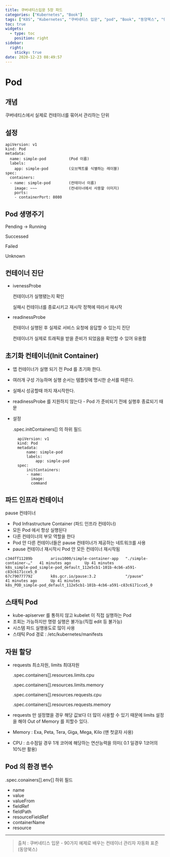 ```yaml
---
title: 쿠버네티스입문 5장 파드
categories: ["Kubernetes", "Book"]
tags: ["K8S", "Kubernetes", "쿠버네티스 입문", "pod", "Book", "동양북스", "90가지 예제로 배우는 컨테이너 관리 자동화 표준"] 
toc: true
widgets:
  - type: toc
    position: right
sidebar:
  right:
    sticky: true
date: 2020-12-23 08:49:57
---
```


# Pod

## 개념
쿠버네티스에서 실제로 컨테이너를 묶어서 관리하는 단위

## 설정
~~~
apiVersion: v1
kind: Pod
metadata:  
  name: simple-pod          (Pod 이름)
  labels: 
    app: simple-pod         (오브젝트를 식별하는 레이블)
spec:
  containers:
  - name: simple-pod        (컨테이너 이름)
    image: ~~~              (컨네이너에서 사용할 이미지)
    ports:
    - containerPort: 8080
~~~

## Pod 생명주기

Pending -> Running 

Successed

Failed

Unknown

## 컨테이너 진단
- ivenessProbe

    컨테이너가 실행됐는지 확인
    
    실패시 컨테이너를 종료시키고 재시작 정책에 따라서 재시작

- readinessProbe
    
    컨테이너 실행된 후 실제로 서비스 요청에 응답할 수 있는지 진단

    컨테이너가 실제로 트래픽을 받을 준비가 되었음을 확인할 수 있어 유용함

## 초기화 컨테이너(Init Container)

- 앱 컨테이너가 실행 되기 전 Pod 를 초기화 한다.
- 여러개 구성 가능하며 실행 순서는 템플릿에 명시한 순서를 따른다.
- 실패시 성공할때 까지 재시작한다.
- readinessProbe 를 지원하지 않는다 - Pod 가 준비되기 전에 실행후 종료되기 때문
- 설정
  
  .spec.initContainers[] 의 하위 필드
  ~~~
    apiVersion: v1
    kind: Pod
    metadata:  
        name: simple-pod
        labels: 
            app: simple-pod
    spec:
        initContainers:
        - name: 
          image:
          command        
  ~~~


## 파드 인프라 컨테이너
pause 컨테이너
- Pod Infrastructure Container (파드 인프라 컨테이너)
- 모든 Pod 에서 항상 실행된다
- 다른 컨테이너의 부모 역할을 한다
- Pod 안 다른 컨테이너들은 pause 컨테이너가 제공하는 네트워크를 사용
- pause 컨테이너 재시작시 Pod 안 모든 컨테이너 재시작됨
~~~
c34dff11289b        arisu1000/simple-container-app   "./simple-container-…"   41 minutes ago      Up 41 minutes                           k8s_simple-pod_simple-pod_default_112e5cb1-101b-4cb6-a591-c83c6171cce5_0
67c790777792        k8s.gcr.io/pause:3.2             "/pause"                 41 minutes ago      Up 41 minutes                           k8s_POD_simple-pod_default_112e5cb1-101b-4cb6-a591-c83c6171cce5_0
~~~

## 스태틱 Pod
- kube-apiserver 를 통하지 않고 kubelet 이 직접 실행하는 Pod
- 조회는 가능하지만 명령 실행은 불가능(직접 edit 등 불가능)
- 시스템 파드 실행용도로 많이 사용
- 스태틱 Pod 경로 : /etc/kubernetes/manifests
  
## 자원 할당

- requests 최소자원, limits 최대자원

    .spec.containers[].resources.limits.cpu

    .spec.containers[].resources.limits.memory

    .spec.containers[].resources.requests.cpu

    .spec.containers[].resources.requests.memory
- requests 만 설정했을 경우 해당 값보다 더 많이 사용할 수 있기 때문에 limits 설정을 해야 Out of Memory 를 피할수 있다.
- Memory : Exa, Peta, Tera, Giga, Mega, Kilo (맨 첫글자 사용)
- CPU : 소수점일 경우 1개 코어에 해당하는 연산능력을 의미( 0.1 일경우 1코어의 10%만 활용)


## Pod 의 환경 변수

.spec.conainers[].env[] 하위 필드
- name
- value
- valueFrom
- fieldRef
- fieldPath
- resourceFieldRef
- containerName
- resource

---

> 출처 : 쿠버네티스 입문 - 90가지 예제로 배우는 컨테이너 관리자 자동화 표준 (동양북스)